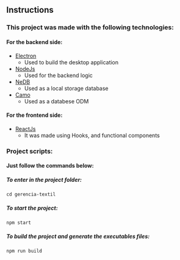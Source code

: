 ## Instructions

### This project was made with the following technologies:

#### For the backend side:
- [Electron](https://electronjs.org/)
    - Used to build the desktop application
- [NodeJs](https://nodejs.org/en/)
    - Used for the backend logic
- [NeDB](https://github.com/louischatriot/nedb)
    - Used as a local storage database
- [Camo](https://github.com/scottwrobinson/camo)
     - Used as a databese ODM 

#### For the frontend side:
- [ReactJs](https://reactjs.org/)
    - It was made using Hooks, and functional components

### Project scripts:
#### Just follow the commands below:

##### To enter in  the project folder:
```
cd gerencia-textil
```

##### To start the project:
```
npm start
```

##### To build the project and generate the executables files:
```
npm run build
```
